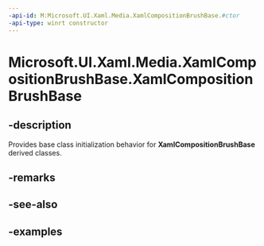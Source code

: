 ```yaml
---
-api-id: M:Microsoft.UI.Xaml.Media.XamlCompositionBrushBase.#ctor
-api-type: winrt constructor
---
```


<!-- Method syntax.
protected XamlCompositionBrushBase.XamlCompositionBrushBase()
-->

# Microsoft.UI.Xaml.Media.XamlCompositionBrushBase.XamlCompositionBrushBase

## -description
Provides base class initialization behavior for **XamlCompositionBrushBase** derived classes.

## -remarks

## -see-also

## -examples

